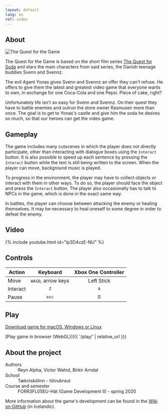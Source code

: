 ```yaml
---
layout: default
lang: en
ref: index
---
```


## About

<img class="game-logo pixel-art" src="{{ site.baseurl }}/assets/img/the-quest-game-logo.png" alt="The Quest for the Game">

The Quest for the Game is based on the short film series [The Quest for Soda](https://www.youtube.com/playlist?list=PLRPhs_MpGPlg9gD7TQp-APjz5g2SNIPe7) and stars the main characters from said series, the Danish teenage buddies Svenn and Svennz.

The evil Agent Yonas gives Svenn and Svennz an offer they can't refuse. He offers to give them the latest and greatest video game that everyone wants to own, in exchange for one Coca-Cola and one Pepsi. Piece of cake, right?

Unfortunately life isn't so easy for Svenn and Svennz. On their quest they have to battle enemies and outrun the store owner Rasmusen more than once. The goal is to get to Yonas's castle and give him the soda he desires so much, so that our heroes can get the video game.

## Gameplay

The game includes many cutscenes in which the player does not directly participate, other than interacting with dialogue boxes using the `Interact` button. It is also possible to speed up each sentence by pressing the `Interact` button while the text is still being written to the screen. When the player can move, background music is played.

To progress in the environment, the player may have to collect objects or interact with them in other ways. To do so, the player should face the object and press the `Interact` button. The player also occasionally has to talk to NPCs in the game, which is done in the exact same way.

In battles, the player can choose between attacking the enemy or healing themselves. It may be necessary to heal oneself to some degree in order to defeat the enemy.

## Video

{% include youtube.html id="lp3D4vzE-NU" %}

## Controls

| Action   |          Keyboard           | Xbox One Controller |
| -------- | :-------------------------: | :-----------------: |
| Move     | <kbd>WASD</kbd>, arrow keys |     Left Stick      |
| Interact |        <kbd>Z</kbd>         |    <kbd>A</kbd>     |
| Pause    |       <kbd>esc</kbd>        | <kbd>&#9776;</kbd>  |

## Play

[Download game for macOS, Windows or Linux](https://github.com/haframjolk/the-quest-game/releases)

[Play game in browser (WebGL)]({{ '/play/' | relative_url }})

## About the project

<dl>
    <dt>Authors</dt>
    <dd>Reyn&nbsp;Alpha, Victor&nbsp;Wahid, Birkir&nbsp;Arndal</dd>
    <dt>School</dt>
    <dd>Tækniskólinn - tölvubraut</dd>
    <dt>Course and semester</dt>
    <dd>FORR3FL05EU-Hát (Game Development II) - spring 2020</dd>
</dl>

More information about the game's development can be found in the [Wiki on GitHub](https://github.com/haframjolk/the-quest-game/wiki) (in Icelandic).
